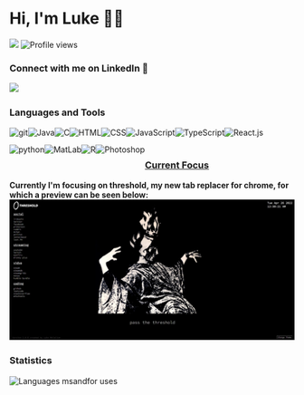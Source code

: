 # Hi, I'm Luke 👩‍💻
![](https://img.shields.io/github/followers/luke-mccallum?label=Followers&style=flat-square)
![Profile views](https://gpvc.arturio.dev/luke-mccallum)

### Connect with me on LinkedIn 🤝
<a href="https://www.linkedin.com/in/luke-mccallum2/" target="_blank"><img src="https://img.shields.io/badge/-LinkedIn-0072b1?style=flat-square&logo=linkedin&logoColor=white"/></a>

### Languages and Tools
<img align="left" alt="git" height="30px" src="https://git-scm.com/images/logos/downloads/Git-Icon-1788C.png" />
<img align="left" alt="Java" height="30px" src="https://www.blockachain.gr/wp-content/uploads/2018/03/java-coffee-cup-logo.png" />
<img align="left" alt="C" height="30px" src="https://upload.wikimedia.org/wikipedia/commons/1/19/C_Logo.png" />
<img align="left" alt="HTML" height="30px" src="https://cdn.worldvectorlogo.com/logos/html-1.svg" />
<img align="left" alt="CSS" height="30px" src="https://upload.wikimedia.org/wikipedia/commons/thumb/6/62/CSS3_logo.svg/800px-CSS3_logo.svg.png" />
<img align="left" alt="JavaScript" height="30px" src="https://upload.wikimedia.org/wikipedia/commons/thumb/9/99/Unofficial_JavaScript_logo_2.svg/480px-Unofficial_JavaScript_logo_2.svg.png" />
<img align="left" alt="TypeScript" height="30px" src="https://upload.wikimedia.org/wikipedia/commons/4/4c/Typescript_logo_2020.svg" />
<img align="left" alt="React.js" height="30px" src="https://upload.wikimedia.org/wikipedia/commons/thumb/a/a7/React-icon.svg/2300px-React-icon.svg.png" />
<img align="left" alt="python" height="30px" src="https://upload.wikimedia.org/wikipedia/commons/thumb/c/c3/Python-logo-notext.svg/1200px-Python-logo-notext.svg.png" />
<img align="left" alt="MatLab" height="30px" src="https://upload.wikimedia.org/wikipedia/commons/thumb/2/21/Matlab_Logo.png/667px-Matlab_Logo.png" />
<img align="left" alt="R" height="30px" src="https://www.stat.auckland.ac.nz/~paul/Reports/Rlogo/Rlogo.svg" />
<img align="left" alt="Photoshop" height="30px" src="https://seeklogo.com/images/A/adobe-photoshop-logo-7B88D7B5AA-seeklogo.com.png" />
<br><br>

### <a href="https://github.com/luke-mccallum/threshold">Current Focus</a>
**Currently I'm focusing on threshold, my new tab replacer for chrome, for which a preview can be seen below:**
<img src="https://raw.githubusercontent.com/luke-mccallum/threshold/master/images/preview2.0.0.jpg">

### Statistics
<img align="center" src="https://github-readme-stats.vercel.app/api/top-langs/?username=luke-mccallum&layout=compact&langs_count=8&theme=radical" alt="Languages msandfor uses" />
